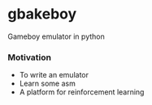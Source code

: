 # gbakeboy
Gameboy emulator in python

### Motivation
 - To write an emulator
 - Learn some asm
 - A platform for reinforcement learning
